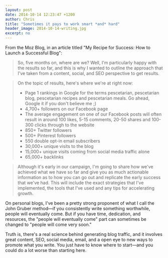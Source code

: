 ```yaml
---
layout: post
date: 2014-10-14 12:23:47 +1200
author: Chris
title: "Sometimes it pays to work smart *and* hard"
header_image: 2014-10-14-writing.jpg
excerpt: no
---
```


From the Moz Blog, in an article titled "My Recipe for Success: How to Launch a Successful Blog":

>So, five months on, where are we? Well, I'm particularly happy with the results so far, and this is why I wanted to outline the approach that I've taken from a content, social, and SEO perspective to get results.

>On the topic of results, here's where we're at right now:
> + Page 1 rankings in Google for the terms pescetarian, pescetarian blog, pescetarian recipes and pescetarian meals. Go ahead, Google it if you don't believe me ;)
> + 4,700+ followers on our Facebook page
> + The average engagement on one of our Facebook posts will often result in around 100 likes, 5-15 comments, 20-50 shares and 100-300 clicks through to the website
> + 850+ Twitter followers
> + 500+ Pinterest followers
> + 550 double opt-in email subscribers
> + 30,000+ unique visits to the blog
> + 15,000+ unique visits coming from social media traffic alone
> + 65,000+ backlinks

>Although it's early in our campaign, I'm going to share how we've achieved what we have so far and give you as much actionable information as to how you can go out and replicate the early success that we've had. This will include the exact strategies that I've implemented, the tools that I've used and any tips for accelerating growth.

On personal blogs, I've been a pretty strong proponent of what I call the John Gruber method—if you consistently write something worthwhile, people will eventually come. But if you have time, dedication, and resources, the "people will eventually come" part can sometimes be changed to "people will come very soon."

Truth is, there's a real science behind generating blog traffic, and it involves great content, SEO, social media, email, and a open eye to new ways to promote what you write. You just have to know where to start—and you could do a lot worse than starting here.

